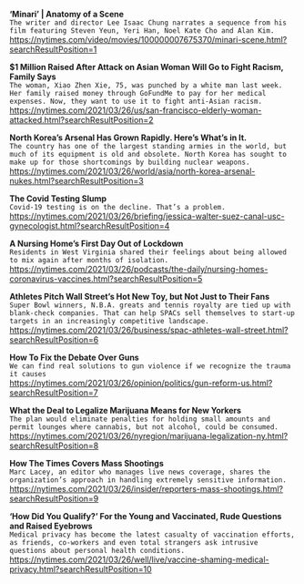 **‘Minari’ | Anatomy of a Scene**\
`The writer and director Lee Isaac Chung narrates a sequence from his film featuring Steven Yeun, Yeri Han, Noel Kate Cho and Alan Kim.`\
https://nytimes.com/video/movies/100000007675370/minari-scene.html?searchResultPosition=1

**$1 Million Raised After Attack on Asian Woman Will Go to Fight Racism, Family Says**\
`The woman, Xiao Zhen Xie, 75, was punched by a white man last week. Her family raised money through GoFundMe to pay for her medical expenses. Now, they want to use it to fight anti-Asian racism.`\
https://nytimes.com/2021/03/26/us/san-francisco-elderly-woman-attacked.html?searchResultPosition=2

**North Korea’s Arsenal Has Grown Rapidly. Here’s What’s in It.**\
`The country has one of the largest standing armies in the world, but much of its equipment is old and obsolete. North Korea has sought to make up for those shortcomings by building nuclear weapons.`\
https://nytimes.com/2021/03/26/world/asia/north-korea-arsenal-nukes.html?searchResultPosition=3

**The Covid Testing Slump**\
`Covid-19 testing is on the decline. That’s a problem.`\
https://nytimes.com/2021/03/26/briefing/jessica-walter-suez-canal-usc-gynecologist.html?searchResultPosition=4

**A Nursing Home’s First Day Out of Lockdown**\
`Residents in West Virginia shared their feelings about being allowed to mix again after months of isolation.`\
https://nytimes.com/2021/03/26/podcasts/the-daily/nursing-homes-coronavirus-vaccines.html?searchResultPosition=5

**Athletes Pitch Wall Street’s Hot New Toy, but Not Just to Their Fans**\
`Super Bowl winners, N.B.A. greats and tennis royalty are tied up with blank-check companies. That can help SPACs sell themselves to start-up targets in an increasingly competitive landscape.`\
https://nytimes.com/2021/03/26/business/spac-athletes-wall-street.html?searchResultPosition=6

**How To Fix the Debate Over Guns**\
`We can find real solutions to gun violence if we recognize the trauma it causes`\
https://nytimes.com/2021/03/26/opinion/politics/gun-reform-us.html?searchResultPosition=7

**What the Deal to Legalize Marijuana Means for New Yorkers**\
`The plan would eliminate penalties for holding small amounts and permit lounges where cannabis, but not alcohol, could be consumed.`\
https://nytimes.com/2021/03/26/nyregion/marijuana-legalization-ny.html?searchResultPosition=8

**How The Times Covers Mass Shootings**\
`Marc Lacey, an editor who manages live news coverage, shares the organization’s approach in handling extremely sensitive information.`\
https://nytimes.com/2021/03/26/insider/reporters-mass-shootings.html?searchResultPosition=9

**‘How Did You Qualify?’ For the Young and Vaccinated, Rude Questions and Raised Eyebrows**\
`Medical privacy has become the latest casualty of vaccination efforts, as friends, co-workers and even total strangers ask intrusive questions about personal health conditions.`\
https://nytimes.com/2021/03/26/well/live/vaccine-shaming-medical-privacy.html?searchResultPosition=10

